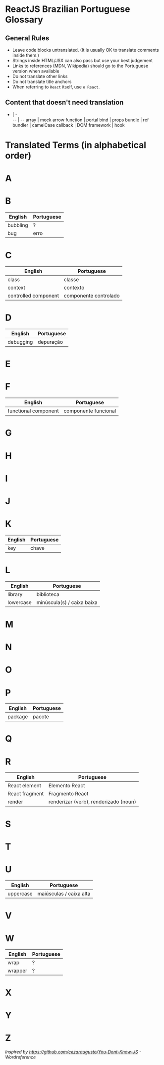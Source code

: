 # ReactJS Brazilian Portuguese Glossary

## General Rules 

* Leave code blocks untranslated. (It is usually OK to translate comments inside them.) 
* Strings inside HTML/JSX can also pass but use your best judgement
* Links to references (MDN, Wikipedia) should go to the Portuguese version when available
* Do not translate other links
* Do not translate title anchors
* When referring to `React` itself, use `o React`.

## Content that doesn't need translation

- | -    
-- | --
array | mock
arrow function | portal
bind | props
bundle | ref
bundler | camelCase
callback | DOM
framework | hook


# Translated Terms (in alphabetical order)

# A

# B

 English  |	Portuguese  
----------|------------ 
bubbling | ?
bug	| erro 

# C
English  |	Portuguese  
----------|------------ 
class| 	classe
context	| contexto
controlled component| 	componente controlado

# D
English  |	Portuguese  
----------|------------ 
debugging	| depuração

# E

# F

English  |	Portuguese  
----------|------------ 
functional component | componente funcional


# G



# H

# I

# J

# K

English  |	Portuguese  
----------|------------ 
key |	chave

# L

English  |	Portuguese  
----------|------------ 
library |	biblioteca
lowercase |	minúscula(s) / caixa baixa

# M

# N

# O

# P
English  |	Portuguese  
----------|------------ 
package	| pacote

# Q

# R

English  |	Portuguese  
----------|------------ 
React element |	Elemento React
React fragment |	Fragmento React
render | renderizar (verb), renderizado (noun)

# S

# T

# U
English  |	Portuguese  
----------|------------ 
uppercase |	maiúsculas / caixa alta

# V

# W

English  |	Portuguese  
----------|------------ 
wrap |	?
wrapper |	?

# X

# Y

# Z

_Inspired by https://github.com/cezaraugusto/You-Dont-Know-JS - Wordreference_